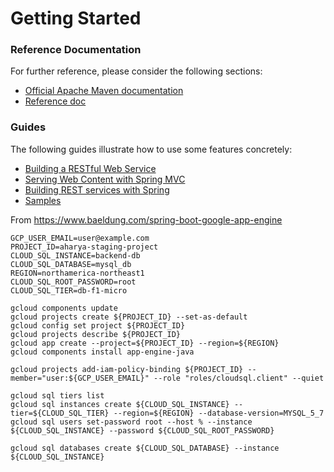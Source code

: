 # Getting Started

### Reference Documentation
For further reference, please consider the following sections:

* [Official Apache Maven documentation](https://maven.apache.org/guides/index.html)
* [Reference doc](https://docs.spring.io/spring-cloud-gcp/docs/1.1.0.M3/reference/htmlsingle/)

### Guides
The following guides illustrate how to use some features concretely:

* [Building a RESTful Web Service](https://spring.io/guides/gs/rest-service/)
* [Serving Web Content with Spring MVC](https://spring.io/guides/gs/serving-web-content/)
* [Building REST services with Spring](https://spring.io/guides/tutorials/bookmarks/)
* [Samples](https://github.com/spring-cloud/spring-cloud-gcp/tree/master/spring-cloud-gcp-samples)

From https://www.baeldung.com/spring-boot-google-app-engine
```
GCP_USER_EMAIL=user@example.com
PROJECT_ID=aharya-staging-project
CLOUD_SQL_INSTANCE=backend-db
CLOUD_SQL_DATABASE=mysql_db
REGION=northamerica-northeast1
CLOUD_SQL_ROOT_PASSWORD=root
CLOUD_SQL_TIER=db-f1-micro

gcloud components update
gcloud projects create ${PROJECT_ID} --set-as-default
gcloud config set project ${PROJECT_ID}
gcloud projects describe ${PROJECT_ID}
gcloud app create --project=${PROJECT_ID} --region=${REGION}
gcloud components install app-engine-java

gcloud projects add-iam-policy-binding ${PROJECT_ID} --member="user:${GCP_USER_EMAIL}" --role "roles/cloudsql.client" --quiet

gcloud sql tiers list
gcloud sql instances create ${CLOUD_SQL_INSTANCE} --tier=${CLOUD_SQL_TIER} --region=${REGION} --database-version=MYSQL_5_7
gcloud sql users set-password root --host % --instance ${CLOUD_SQL_INSTANCE} --password ${CLOUD_SQL_ROOT_PASSWORD}

gcloud sql databases create ${CLOUD_SQL_DATABASE} --instance ${CLOUD_SQL_INSTANCE}
```
